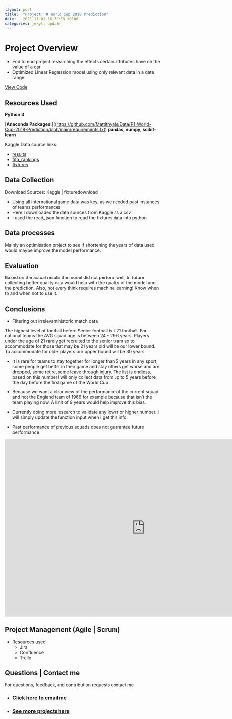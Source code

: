 ```yaml
---
layout: post
title:  "Project: ⚽ World Cup 2018 Prediction"
date:   2021-11-01 16:30:58 +0100
categories: jekyll update
---
```

# Project Overview 
* End to end project researching the effects certain attributes have on the value of a car
* Optimized Linear Regression model using only relevant data in a date range

[View Code](https://github.com/MattithyahuData/P1-World-Cup-2018-Prediction/blob/main/Code/P1_Code.ipynb)

## Resources Used
**Python 3** 

[**Anaconda Packages:**]((https://github.com/MattithyahuData/P1-World-Cup-2018-Prediction/blob/main/requirements.txt) **pandas, numpy, scikit-learn**

Kaggle Data source links: 
* [results](https://www.kaggle.com/martj42/international-football-results-from-1872-to-2017/data?select=results.csv) 
* [fifa_rankings](https://www.kaggle.com/tadhgfitzgerald/fifa-international-soccer-mens-ranking-1993now) 
* [fixtures](https://fixturedownload.com/feed/json/fifa-world-cup-2018)

## Data Collection
Download Sources: Kaggle | fixturedownload
* Using all international game data was key, as we needed past instances of teams performances
* Here I downloaded the data sources from Kaggle as a csv
* I used the read_json function to read the fixtures data into python

## Data processes
Mainly an optimisation project to see if shortening the years of data used would maybe improve the model performance.

## Evaluation 
Based on the actual results the model did not perform well, in future collecting better quality data would help with the quality of the model and the prediction. 
Also, not every think requires machine learning! Know when to and when not to use it. 

## Conclusions
* Filtering out irrelevant historic match data

The highest level of football before Senior football is U21 football. For national teams the AVG squad age is between 24 - 29.6 years. Players under the age of 21 rarely get recruited to the senior team so to accommodate for those that may be 21 years old will be our lower bound. To accommodate for older players our upper bound will be 30 years. 

* It is rare for teams to stay together for longer than 5 years in any sport, some people get better in their game and stay others get worse and are dropped, some retire, some leave through injury. The list is endless, based on this number I will only collect data from up to 5 years before the day before the first game of the World Cup

* Because we want a clear view of the performance of the current squad and not the England team of 1966 for example because that isn’t the team playing now. A limit of 9 years would help improve this bias.  
* Currently doing more research to validate any lower or higher number. I will simply update the function input when I get this info. 
* Past performance of previous squads does not guarantee future performance 

<iframe title="P2Dashboard" width="900" height="573.5" src="https://app.powerbi.com/view?r=eyJrIjoiNDExYjQ0OTUtNWI5MC00OTQ5LWFlYmUtYjNkMzE1YzE2NmE0IiwidCI6IjYyZWE3MDM0LWI2ZGUtNDllZS1iZTE1LWNhZThlOWFiYzdjNiJ9&pageName=ReportSection" frameborder="0" allowFullScreen="true"></iframe>

## Project Management (Agile | Scrum)
* Resources used
    * Jira
    * Confluence
    * Trello 

## Questions | Contact me 
For questions, feedback, and contribution requests contact me
* ### [Click here to email me](mailto:contactmattithyahu@gmail.com) 
* ### [See more projects here](https://mattithyahudata.github.io/) 


[jekyll-docs]: https://jekyllrb.com/docs/home
[jekyll-gh]:   https://github.com/jekyll/jekyll
[jekyll-talk]: https://talk.jekyllrb.com/
